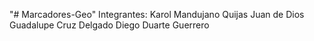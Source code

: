 "# Marcadores-Geo" 
Integrantes:
Karol Mandujano Quijas
Juan de Dios Guadalupe Cruz Delgado
Diego Duarte Guerrero
